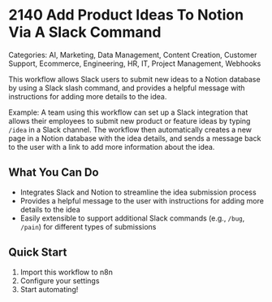 # 2140 Add Product Ideas To Notion Via A Slack Command

Categories: AI, Marketing, Data Management, Content Creation, Customer Support, Ecommerce, Engineering, HR, IT, Project Management, Webhooks

This workflow allows Slack users to submit new ideas to a Notion database by using a Slack slash command, and provides a helpful message with instructions for adding more details to the idea.

Example: A team using this workflow can set up a Slack integration that allows their employees to submit new product or feature ideas by typing `/idea` in a Slack channel. The workflow then automatically creates a new page in a Notion database with the idea details, and sends a message back to the user with a link to add more information about the idea.

## What You Can Do
- Integrates Slack and Notion to streamline the idea submission process
- Provides a helpful message to the user with instructions for adding more details to the idea
- Easily extensible to support additional Slack commands (e.g., `/bug`, `/pain`) for different types of submissions

## Quick Start
1. Import this workflow to n8n
2. Configure your settings
3. Start automating!



